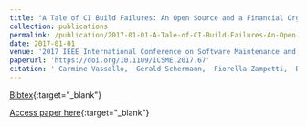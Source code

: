 ```yaml
---
title: "A Tale of CI Build Failures: An Open Source and a Financial Organization Perspective"
collection: publications
permalink: /publication/2017-01-01-A-Tale-of-CI-Build-Failures-An-Open-Source-and-a-Financial-Organization-Perspective
date: 2017-01-01
venue: '2017 IEEE International Conference on Software Maintenance and Evolution, ICSME 2017, Shanghai, China, September 17-22, 2017'
paperurl: 'https://doi.org/10.1109/ICSME.2017.67'
citation: ' Carmine Vassallo,  Gerald Schermann,  Fiorella Zampetti,  Daniele Romano,  Philipp Leitner,  Andy Zaidman,  Massimiliano Di Penta,  Sebastiano Panichella, &quot;A Tale of CI Build Failures: An Open Source and a Financial Organization Perspective.&quot; 2017 IEEE International Conference on Software Maintenance and Evolution, ICSME 2017, Shanghai, China, September 17-22, 2017, 2017.'
---
```

[Bibtex](https://dblp.org/rec/bib/conf/icsm/VassalloSZRLZPP17){:target="_blank"}

[Access paper here](https://doi.org/10.1109/ICSME.2017.67){:target="_blank"}
